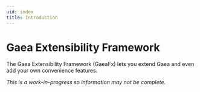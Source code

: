 ```yaml
---
uid: index
title: Introduction
---
```


# Gaea Extensibility Framework

The Gaea Extensibility Framework (GaeaFx) lets you extend Gaea and even add your own convenience features.

*This is a work-in-progress so information may not be complete.*
